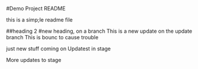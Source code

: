 #Demo Project README

this is a simp;le readme file

##heading 2
#new heading, on a branch
This is a new update on the update branch
This is bounc to cause trouble

just new stuff coming on
Updatest in  stage

More updates to stage